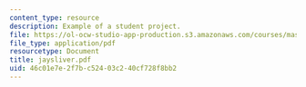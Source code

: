 ```yaml
---
content_type: resource
description: Example of a student project.
file: https://ol-ocw-studio-app-production.s3.amazonaws.com/courses/mas-963-technological-tools-for-school-reform-fall-2005/46c01e7e2f7bc52403c240cf728f8bb2_jaysliver.pdf
file_type: application/pdf
resourcetype: Document
title: jaysliver.pdf
uid: 46c01e7e-2f7b-c524-03c2-40cf728f8bb2
---
```

